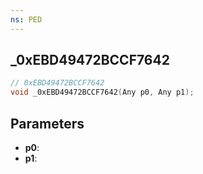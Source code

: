 ```yaml
---
ns: PED
---
```

## _0xEBD49472BCCF7642

```c
// 0xEBD49472BCCF7642
void _0xEBD49472BCCF7642(Any p0, Any p1);
```

## Parameters
* **p0**:
* **p1**:

